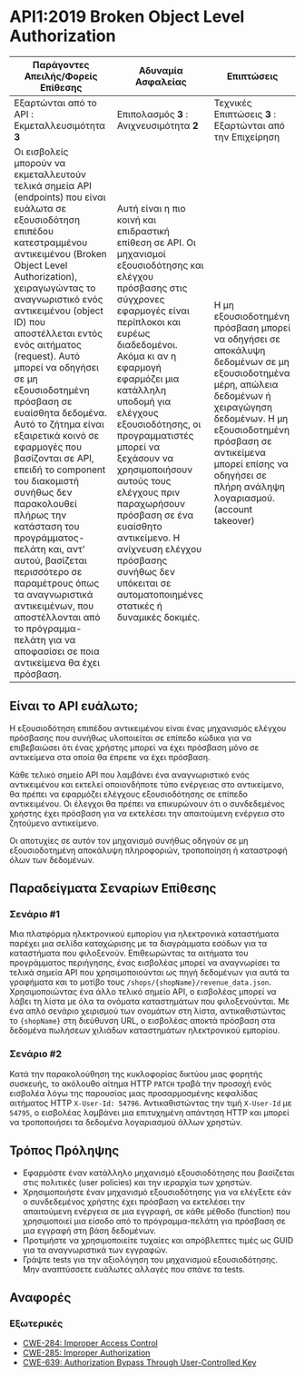 API1:2019 Broken Object Level Authorization
===========================================

| Παράγοντες Απειλής/Φορείς Επίθεσης | Αδυναμία Ασφαλείας | Επιπτώσεις |
| - | - | - |
| Εξαρτώνται από το API : Εκμεταλλευσιμότητα **3** | Επιπολασμός **3** : Ανιχνευσιμότητα **2** | Τεχνικές Επιπτώσεις **3** : Εξαρτώνται από την Επιχείρηση |
| Οι εισβολείς μπορούν να εκμεταλλευτούν τελικά σημεία API (endpoints) που είναι ευάλωτα σε εξουσιοδότηση επιπέδου κατεστραμμένου αντικειμένου (Broken Object Level Authorization), χειραγωγώντας το αναγνωριστικό ενός αντικειμένου (object ID) που αποστέλλεται εντός ενός αιτήματος (request). Αυτό μπορεί να οδηγήσει σε μη εξουσιοδοτημένη πρόσβαση σε ευαίσθητα δεδομένα. Αυτό το ζήτημα είναι εξαιρετικά κοινό σε εφαρμογές που βασίζονται σε API, επειδή το component του διακομιστή συνήθως δεν παρακολουθεί πλήρως την κατάσταση του προγράμματος-πελάτη και, αντ' αυτού, βασίζεται περισσότερο σε παραμέτρους όπως τα αναγνωριστικά αντικειμένων, που αποστέλλονται από το πρόγραμμα-πελάτη για να αποφασίσει σε ποια αντικείμενα θα έχει πρόσβαση. | Αυτή είναι η πιο κοινή και επιδραστική επίθεση σε API. Οι μηχανισμοί εξουσιοδότησης και ελέγχου πρόσβασης στις σύγχρονες εφαρμογές είναι περίπλοκοι και ευρέως διαδεδομένοι. Ακόμα κι αν η εφαρμογή εφαρμόζει μια κατάλληλη υποδομή για ελέγχους εξουσιοδότησης, οι προγραμματιστές μπορεί να ξεχάσουν να χρησιμοποιήσουν αυτούς τους ελέγχους πριν παραχωρήσουν πρόσβαση σε ένα ευαίσθητο αντικείμενο. Η ανίχνευση ελέγχου πρόσβασης συνήθως δεν υπόκειται σε αυτοματοποιημένες στατικές ή δυναμικές δοκιμές. | Η μη εξουσιοδοτημένη πρόσβαση μπορεί να οδηγήσει σε αποκάλυψη δεδομένων σε μη εξουσιοδοτημένα μέρη, απώλεια δεδομένων ή χειραγώγηση δεδομένων. Η μη εξουσιοδοτημένη πρόσβαση σε αντικείμενα μπορεί επίσης να οδηγήσει σε πλήρη ανάληψη λογαριασμού. (account takeover) |

## Είναι το API ευάλωτο;

Η εξουσιοδότηση επιπέδου αντικειμένου είναι ένας μηχανισμός ελέγχου πρόσβασης 
που συνήθως υλοποιείται σε επίπεδο κώδικα για να επιβεβαιώσει ότι ένας χρήστης 
μπορεί να έχει πρόσβαση μόνο σε αντικείμενα στα οποία θα έπρεπε να έχει πρόσβαση.

Κάθε τελικό σημείο API που λαμβάνει ένα αναγνωριστικό ενός αντικειμένου και εκτελεί 
οποιονδήποτε τύπο ενέργειας στο αντικείμενο, θα πρέπει να εφαρμόζει ελέγχους εξουσιοδότησης 
σε επίπεδο αντικειμένου. Οι έλεγχοι θα πρέπει να επικυρώνουν ότι ο συνδεδεμένος χρήστης 
έχει πρόσβαση για να εκτελέσει την απαιτούμενη ενέργεια στο ζητούμενο αντικείμενο.

Οι αποτυχίες σε αυτόν τον μηχανισμό συνήθως οδηγούν σε μη εξουσιοδοτημένη αποκάλυψη 
πληροφοριών, τροποποίηση ή καταστροφή όλων των δεδομένων.

## Παραδείγματα Σεναρίων Επίθεσης

### Σενάριο #1

Μια πλατφόρμα ηλεκτρονικού εμπορίου για ηλεκτρονικά καταστήματα παρέχει μια σελίδα 
καταχώρισης με τα διαγράμματα εσόδων για τα καταστήματα που φιλοξενούν. Επιθεωρώντας 
τα αιτήματα του προγράμματος περιήγησης, ένας εισβολέας μπορεί να αναγνωρίσει τα 
τελικά σημεία API που χρησιμοποιούνται ως πηγή δεδομένων για αυτά τα γραφήματα 
και το μοτίβο τους `/shops/{shopName}/revenue_data.json`. Χρησιμοποιώντας ένα άλλο 
τελικό σημείο API, ο εισβολέας μπορεί να λάβει τη λίστα με όλα τα ονόματα καταστημάτων 
που φιλοξενούνται. Με ένα απλό σενάριο χειρισμού των ονομάτων στη λίστα, αντικαθιστώντας 
το `{shopName}` στη διεύθυνση URL, ο εισβολέας αποκτά πρόσβαση στα δεδομένα πωλήσεων 
χιλιάδων καταστημάτων ηλεκτρονικού εμπορίου.

### Σενάριο #2

Κατά την παρακολούθηση της κυκλοφορίας δικτύου μιας φορητής συσκευής, το ακόλουθο 
αίτημα HTTP `PATCH` τραβά την προσοχή ενός εισβολέα λόγω της παρουσίας μιας 
προσαρμοσμένης κεφαλίδας αιτήματος HTTP `X-User-Id: 54796`. Αντικαθιστώντας την 
τιμή `X-User-Id` με `54795`, ο εισβολέας λαμβάνει μια επιτυχημένη απάντηση HTTP 
και μπορεί να τροποποιήσει τα δεδομένα λογαριασμού άλλων χρηστών.

## Τρόπος Πρόληψης

* Εφαρμόστε έναν κατάλληλο μηχανισμό εξουσιοδότησης που βασίζεται στις πολιτικές (user policies)
και την ιεραρχία των χρηστών.
* Χρησιμοποιήστε έναν μηχανισμό εξουσιοδότησης για να ελέγξετε εάν ο συνδεδεμένος 
χρήστης έχει πρόσβαση να εκτελέσει την απαιτούμενη ενέργεια σε μια εγγραφή, σε 
κάθε μέθοδο (function) που χρησιμοποιεί μια είσοδο από το πρόγραμμα-πελάτη για πρόσβαση σε μια 
εγγραφή στη βάση δεδομένων.
* Προτιμήστε να χρησιμοποιείτε τυχαίες και απρόβλεπτες τιμές ως GUID για τα 
αναγνωριστικά των εγγραφών.
* Γράψτε tests για την αξιολόγηση του μηχανισμού εξουσιοδότησης. Μην αναπτύσσετε 
ευάλωτες αλλαγές που σπάνε τα tests.

## Αναφορές

### Εξωτερικές

* [CWE-284: Improper Access Control][1]
* [CWE-285: Improper Authorization][2]
* [CWE-639: Authorization Bypass Through User-Controlled Key][3]

[1]: https://cwe.mitre.org/data/definitions/284.html
[2]: https://cwe.mitre.org/data/definitions/285.html
[3]: https://cwe.mitre.org/data/definitions/639.html
